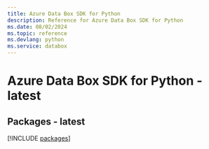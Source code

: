```yaml
---
title: Azure Data Box SDK for Python
description: Reference for Azure Data Box SDK for Python
ms.date: 08/02/2024
ms.topic: reference
ms.devlang: python
ms.service: databox
---
```

# Azure Data Box SDK for Python - latest
## Packages - latest
[!INCLUDE [packages](data-box-index.md)]